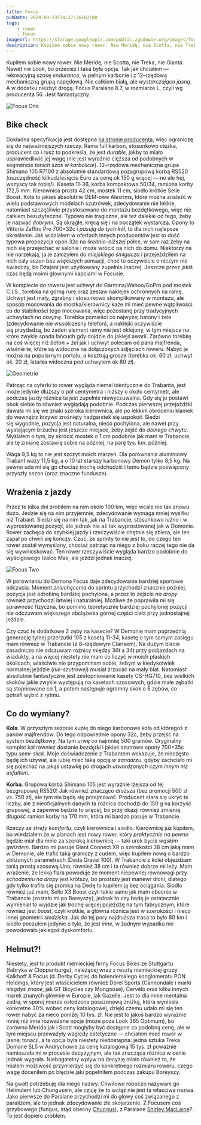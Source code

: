 ```yaml
---
title: Focus
pubDate: 2024-09-23T14:27:26+02:00
tags:
    - rower
    - focus
imageUrl: https://storage.googleapis.com/public.zgodowie.org/images/focus-1.jpg
description: Kupiłem sobie nowy rower. Nie Meridę, nie Scotta, nie Treka, nie Gianta. Nawet nie Look, bo przecież i taka była opcja. Tak jak chciałem &mdash; rekreacyjną szosę _endurance_, w pełnym karbonie i z 12&ndash;rzędową mechaniczną grupą napędową. Nie całkiem białą, ale _wystarczająco jasną_. A w dodatku niezbyt drogą. Focus Paralane 8.7, w rozmiarze L, czyli wg producenta 56. Jest fantastyczny.
---
```


Kupiłem sobie nowy rower. Nie Meridę, nie Scotta, nie Treka, nie Gianta. Nawet nie Look, bo przecież i taka była opcja. Tak jak chciałem &mdash; rekreacyjną szosę _endurance_, w pełnym karbonie i z 12&ndash;rzędową mechaniczną grupą napędową. Nie całkiem białą, ale _wystarczająco jasną_. A w dodatku niezbyt drogą. Focus Paralane 8.7, w rozmiarze L, czyli wg producenta 56. Jest fantastyczny.

![Focus One](https://storage.googleapis.com/public.zgodowie.org/images/focus-1.jpg)

## Bike check

Dokładna specyfikacja jest dostępna [na stronie producenta](https://www.focus-bikes.com/int/paralane-8-7), więc ograniczę się do najważniejszych rzeczy. Rama full karbon, stosunkowo ciężka, producent co i rusz to podkreśla, że jest _durable_, jakby to miało usprawiedliwić jej wagę (nie jest wyraźnie cięższa od podobnych w segmencie _tanich szos w karbolicie_). 12&ndash;rzędowa mechaniczna grupa Shimano 105 R7100 z absolutnie standardową pozagrupową korbą RS520 (oszczędność kilkudziesięciu Euro za cenę ok 150 g więcej &mdash; no ale hej, wszyscy tak robią!). Kaseta 11-36, korba kompaktowa 50/34, ramiona korby 172,5 mm. Kierownica prosta 42 cm, mostek 11 cm, siodło krótkie Selle Boost. Koła to jakieś absolutnie OEM-owe Alexrims, które można znaleźć w wielu podstawowych modelach szutrówek, zdecydowanie nie lekkie, natomiast szczęśliwie przystosowane do montażu bezdętkowego, więc nie całkiem bezużyteczne. Typowo nie tragiczne, ale też dalekie od tego, żeby je nazwać _dobrymi_. Są okrągłe, kręcą się i na początek wystarczą. Opony to Vittoria Zaffiro Pro 700&times;32c i _pasują do tych kół_, to dla nich najlepsze określenie. Jak widziałem w ofertach innych producentów jest to dość typowa propozycja opon 32c na _średnio&ndash;niższej_ półce, w sam raz żeby na nich się przejechać w salonie i może wrócić na nich do domu. Niektórzy na nie narzekają, ja je założyłem do _miejskiego śmigacza_ i przejeździłem na nich cały sezon bez większych sensacji, choć to oczywiście o niczym nie świadczy, bo Dżajant jest użytkowany zupełnie inaczej. Jeszcze przez jakiś czas będą moimi głownymi kapciami w Focusie.

W komplecie do roweru jest uchwyt do Garmina/Wahoo/GoPro pod mostek C.I.S., torebka na górną rurę oraz zestaw naklejek ochronnych na ramę. Uchwyt jest mały, zgrabny i stosunkowo skomplikowany w montażu, ale sposób mocowania do mostka/kierownicy każe mi mieć pewne wątpliwości co do stabilności tego mocowania, więc pozostanę przy tradycyjnych uchwytach _na obejmę_. Torebka pomieści co najwyżej batony i żele (zdecydowanie nie współczesny telefon), a naklejki oczywiście się przydadzą, bo żaden element ramy nie jest oklejony, w tym miejsca na które zwykle spada łańcuch gdy dojdzie do jakiejś awarii. Zarówno torebkę na coś więcej niż _baton + żel_ jak i uchwyt polecam od pana majfrenda, właśnie te, które są widoczne na dołączonych zdjęciach roweru. Nabyć je można na popularnym portalu, a kosztują grosze (torebka ok. 60 zł, uchwyt ok. 20 zł, latarka widoczna pod uchwytem ok 80 zł).

![Geometrie](https://storage.googleapis.com/public.zgodowie.org/images/geometrie-trabant-demon-focus.png)

Patrząc na cyferki to rower wygląda niemal identycznie do Trabanta, jest może jedynie dłuższy o pół centymetra i niższy o około centymetr, ale podczas jazdy różnica ta jest zupełnie niewyczuwalna. Gdy się je postawi obok siebie to również wyglądają podobnie. Podczas pierwszej przejażdżki dawała mi się we znaki szeroka kierownica, ale po lekkim obróceniu klamek do wewnątrz krzywo zrośnięty nadgarstek się uspokoił. Siedzi się wygodnie, pozycja jest naturalna, nieco pochylona, ale nawet przy wystającym brzuchu jest jeszcze miejsce, żeby zejść do _dolnego chwytu_. Myślałem o tym, by skrócić mostek o 1 cm podobnie jak mam w Trabancie, ale tę zmianę zostawię sobie na później, na parę tys. km. później.

Waga 9,5 kg to nie jest szczyt moich marzeń. Dla porównania aluminiowy Trabant waży 11,5 kg, a o 10 lat starszy karbonowy Demon tylko 8,5 kg. Na pewno uda mi się go chociaż trochę odchudzić i temu będzie poświęcony przyszły sezon (oraz znaczne fundusze).

## Wrażenia z jazdy

Przez te kilka dni zrobiłem na nim około 100 km, więc wcale nie tak znowu dużo. Jedzie się na nim przyjemnie, zdecydowanie wymaga mniej wysiłku niż Trabant. Siedzi się na nim tak, jak na Trabancie, stosunkowo luźno i w wyprostowanej pozycji, ale jednak nie aż tak wyprostowanej jak w Demonie. Rower zachęca do szybkiej jazdy i rzeczywiście chętnie się zbiera, ale ten zapał po chwili się kończy. Czuć, że sprinty to nie jest to, do czego ten rower został wymyślony, chociaż patrząc na niego z boku raczej tego nie da się wywnioskować. Ten rower rzeczywiście wygląda bardzo podobnie do wyścigowego Izalco Max, ale jeździ jednak inaczej.

![Focus Two](https://storage.googleapis.com/public.zgodowie.org/images/focus-2.jpg)

W porównaniu do Demona Focus daje zdecydowanie bardziej sportowe odczucia. Moment _zniechęcenia_ do sprintu przychodzi znacznie później, pozycja jest odrobinę bardziej pochylona, a przez to zejście _na dropy_ również przychodzi łatwiej i naturalniej. Możliwe że poprawiła mi się sprawność fizyczna, bo pomimo teoretycznie bardziej pochylonej pozycji nie odczuwam większego obciążenia górnej części ciała przy jednostajnej jeździe.

Czy czuć te dodatkowe 2 zęby na kasecie? W Demonie mam poprzednią generację tylnej przerzutki 105 z kasetą 11-34, kasetę o tym samym zasięgu mam również w Trabancie (z 8&ndash;rzędowym Clarisem). Na dużym blacie zasadniczo nie odczuwam różnicy między 36t a 34t przy podjazdach na wiadukty, a na więcej niestety nie mam co liczyć w moich płaskich okolicach, właściwie nie przypominam sobie, żebym w kiedykolwiek normalnej jeździe (_nie-szutrowej_) musiał zrzucać na mały blat. Natomiast absolutnie fantastyczne jest zestopniowanie kasety CS-HG710, bez wielkich skoków jakie zwykle występują na kasetach szosowych, gdzie małe zębatki są stopniowane co 1, a potem następuje ogromny skok o 6 zębów, co potrafi wybić z rytmu.

## Co do wymiany?

**Koła**. W przyszłym sezonie kupię do niego karbonowe koła od któregoś z panów majfrendów. Do tego odpowiednie opony 32c, żeby przejść na system bezdętkowy. Na tym urwę co najmniej 500 gramów. Oryginalny komplet kół również dostanie _bezdętki_ i jakieś szutrowe opony 700&times;35c typu _semi-slick_. Moje doświadczenie z Trabantem wskazuje, że nieczęsto będę ich używał, ale lubię mieć taką opcję _w zanadrzu_, gdyby zachciało mi się pojechać na jakąś ustawkę po drogach _utwardzonych czym innym niż asfaltem_.

**Korba**. Grupowa korba Shimano 105 jest wyraźnie lżejsza od tej bezgrupowej RS520! Jak również znacząco droższa (bez promocji 500 zł vs. 750 zł), ale tym nie będę się przejmować. Producent stara się ukryć te liczby, ale z nieoficjalnych danych ta różnica dochodzi do 150 g na korzyść grupowej, a zapewne będzie to więcej, bo przy okazji również zmienię długość ramion korby na 170 mm, która mi bardzo pasuje w Trabancie.

Rzeczy ze _strefy komfortu_, czyli kierownica i siodło. Kierownicę już kupiłem, bo wiedziałem że w planach jest nowy rower, który _praktycznie na pewno_ będzie miał dla mnie za szeroką kierownicę &mdash; taki urok bycia _wąskim gwizdem_. Bardzo mi pasuje Giant Connect XR o szerokości 38 cm jaką mam w Demonie, ale trafić taką graniczy z cudem, więc kupiłem nową o bardzo zbliżonych parametrach (Deda Gravel 100). W Trabancie z kolei objeżdżam tanią prostą szosową Uno, również 38 cm i ta również dobrze mi leży. Mam wrażenie, że lekka flara powoduje że moment niepewnej równowagi przy _schodzeniu na dropy_ jest krótszy, bo prostszy jest manewr dłoni, dlatego gdy tylko trafiła się promka na Dedę to kupiłem ją bez ociągania. Siodło również już mam, Selle X3 Boost czyli takie samo jak mam obecnie w Trabancie (zostało mi po Boreyszy), jednak to czy będę je ostatecznie wymieniał to wyjdzie jak trochę więcej pojeżdżę na tym fabrycznym, które również jest _boost_, czyli krótkie, a główna różnica jest w szerokości i nieco innej geometrii _siedziska_. Jak do tej pory najdłuższa trasa to było 80 km i siodło poczułem jedynie o tyle, że jest _inne_, w żadnym wypadku nie powodowało jakiegoś dyskomfortu.

## Helmut?!

Niestety, jest to produkt niemieckiej firmy Focus Bikes ze Stuttgartu (fabryka w Cloppenburgu), należącej wraz z resztą niemieckiej grupy Kalkhoff &amp; Focus (d. Derby Cycle) do holenderskiego konglomeratu PON Holdings, który jest właścicielem również Dorel Sports (Cannondale i marki _niegdyś znane_, jak GT Bicycles czy Mongoose), Cervélo oraz kilku innych marek znanych głównie w Europie, jak Gazelle. Jest to dla mnie mentalna zadra, w sporej mierze osłodzona posezonową zniżką, która wyniosła konkretne 30% wobec ceny katalogowej, dzięki czemu udało mi się ten rower nabyć za nieco poniżej 10 tys. zł. Nie jest to jakoś bardzo wyraźnie mniej niż inne rozważane opcje (może poza Look 365 Optimum), bo zarówno Merida jak i Scott mogłyby być dostępne za podobną cenę, ale w tym miejscu przeważyły względy estetyczne &mdash; chciałem mieć rower w jasnej tonacji, a ta opcja była niestety niedostępna: jedna sztuka Treka Domane SL5 w Andrychowie za cenę katalogową 15 tys. zł poważnie namieszała mi w procesie decyzyjnym, ale tak znacząca różnica w cenie jednak wygrała. Niebagatelny wpływ na decyzję miało również to, że miałem możliwość przymierzyć się do konkretnego rozmiaru roweru, czego wagę doceniłem po błędzie jaki popełniłem podczas zakupu Boreyszy.

Na gwałt potrzebuję dla niego nazwy. Chwilowo roboczo nazywam go Helmutem lub Chungusem, ale czuję że to wciąż nie jest ta właściwa nazwa. Jako pierwsze do Paralane przychodzi mi do głowy coś związanego z paraliżem, ale to jednak zdecydowanie złe skojarzenie. Z Focusem coś grzybowego (fungus, stąd obecny [Chungus](https://en.wiktionary.org/wiki/chungus)), z Paralane [Shirley MacLaine](https://en.wikipedia.org/wiki/Shirley_MacLaine)?. To jest dopiero problem.
